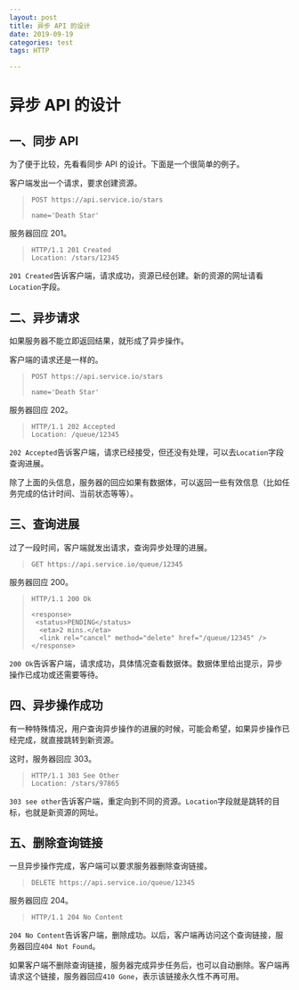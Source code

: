 ```yaml
---
layout: post
title: 异步 API 的设计
date: 2019-09-19
categories: test
tags: HTTP

---
```


# 异步 API 的设计

## 一、同步 API

为了便于比较，先看看同步 API 的设计。下面是一个很简单的例子。

客户端发出一个请求，要求创建资源。

> ```http
> POST https://api.service.io/stars
> 
> name='Death Star' 
> ```

服务器回应 201。

> ```http
> HTTP/1.1 201 Created
> Location: /stars/12345
> ```

`201 Created`告诉客户端，请求成功，资源已经创建。新的资源的网址请看`Location`字段。

## 二、异步请求

如果服务器不能立即返回结果，就形成了异步操作。

客户端的请求还是一样的。

> ```http
> POST https://api.service.io/stars
> 
> name='Death Star' 
> ```

服务器回应 202。

> ```http
> HTTP/1.1 202 Accepted
> Location: /queue/12345
> ```

`202 Accepted`告诉客户端，请求已经接受，但还没有处理，可以去`Location`字段查询进展。

除了上面的头信息，服务器的回应如果有数据体，可以返回一些有效信息（比如任务完成的估计时间、当前状态等等）。

## 三、查询进展

过了一段时间，客户端就发出请求，查询异步处理的进展。

> ```http
> GET https://api.service.io/queue/12345 
> ```

服务器回应 200。

> ```http
> HTTP/1.1 200 Ok  
> 
> <response>
>  <status>PENDING</status>
>   <eta>2 mins.</eta>
>   <link rel="cancel" method="delete" href="/queue/12345" /> 
> </response>
> ```

`200 Ok`告诉客户端，请求成功，具体情况查看数据体。数据体里给出提示，异步操作已成功或还需要等待。

## 四、异步操作成功

有一种特殊情况，用户查询异步操作的进展的时候，可能会希望，如果异步操作已经完成，就直接跳转到新资源。

这时，服务器回应 303。

> ```http
> HTTP/1.1 303 See Other 
> Location: /stars/97865
> ```

`303 see other`告诉客户端，重定向到不同的资源。`Location`字段就是跳转的目标，也就是新资源的网址。

## 五、删除查询链接

一旦异步操作完成，客户端可以要求服务器删除查询链接。

> ```http
> DELETE https://api.service.io/queue/12345 
> ```

服务器回应 204。

> ```http
> HTTP/1.1 204 No Content
> ```

`204 No Content`告诉客户端，删除成功。以后，客户端再访问这个查询链接，服务器回应`404 Not Found`。

如果客户端不删除查询链接，服务器完成异步任务后，也可以自动删除。客户端再请求这个链接，服务器回应`410 Gone`，表示该链接永久性不再可用。



